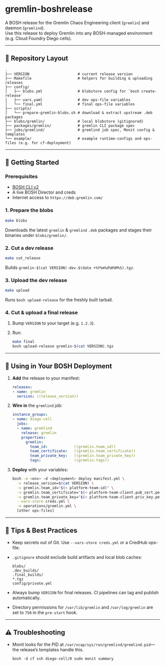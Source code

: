 # gremlin-boshrelease

A BOSH release for the Gremlin Chaos Engineering client (`gremlin`) and daemon (`gremlind`).  
Use this release to deploy Gremlin into any BOSH-managed environment (e.g. Cloud Foundry Diego cells).

---

## 📂 Repository Layout

```
.
├── VERSION                      # current release version
├── Makefile                     # helpers for building & uploading releases
├── config/
│   ├── blobs.yml                # blobstore config for `bosh create-release`
│   ├── vars.yaml                # dev ops-file variables
│   └── final.yml                # final ops-file variables
├── scripts/
│   └── prepare-gremlin-blobs.sh # download & extract upstream .deb packages
├── blobs/gremlin/               # local blobstore (gitignored)
├── packages/gremlin/            # gremlin CLI package spec
├── jobs/gremlind/               # gremlind job spec, Monit config & templates
└── example/                     # example runtime-configs and ops-files (e.g. for cf-deployment)
```

---

## 🚀 Getting Started

### Prerequisites

- [BOSH CLI v2](https://bosh.io/docs/cli-v2)
- A live BOSH Director and creds
- Internet access to `https://deb.gremlin.com/`

### 1. Prepare the blobs

```bash
make blobs
```

Downloads the latest `gremlin` & `gremlind` `.deb` packages and stages their binaries under `blobs/gremlin/`.

### 2. Cut a **dev** release

```bash
make cut_release
```

Builds `gremlin-$(cat VERSION)-dev.$(date +%Y%m%d%H%M%S).tgz`.

### 3. Upload the **dev** release

```bash
make upload
```

Runs `bosh upload-release` for the freshly built tarball.

### 4. Cut & upload a **final** release

1. Bump `VERSION` to your target (e.g. `1.2.3`).
2. Run:

   ```bash
   make final
   bosh upload-release gremlin-$(cat VERSION).tgz
   ```

---

## 🎯 Using in Your BOSH Deployment

1. **Add** the release to your manifest:

   ```yaml
   releases:
   - name: gremlin
     version: ((release_version))
   ```

2. **Wire in** the `gremlind` job:

   ```yaml
   instance_groups:
   - name: diego-cell
     jobs:
     - name: gremlind
       release: gremlin
       properties:
         gremlin:
           team_id:            ((gremlin.team_id))
           team_certificate:   ((gremlin.team_certificate))
           team_private_key:   ((gremlin.team_private_key))
           tags:               ((gremlin.tags))
   ```

3. **Deploy** with your variables:

   ```bash
   bosh -e <env> -d <deployment> deploy manifest.yml \
     -v release_version=$(cat VERSION) \
     -v gremlin.team_id="$(< platform-team-id)" \
     -v gremlin.team_certificate="$(< platform-team-client.pub_cert.pem)" \
     -v gremlin.team_private_key="$(< platform-team-client.priv_key.pem)" \
     --vars-store creds.yml \
     -o operations/gremlin.yml \
     [other ops-files]
   ```

---

## 📝 Tips & Best Practices

- Keep secrets out of Git. Use `--vars-store creds.yml` or a CredHub ops-file.
- `.gitignore` should exclude build artifacts and local blob caches:

  ```
  blobs/
  .dev_builds/
  .final_builds/
  *.tgz
  config/private.yml
  ```

- Always bump `VERSION` for final releases. CI pipelines can tag and publish automatically.
- Directory permissions for `/var/lib/gremlin` and `/var/log/gremlin` are set to `750` in the `pre-start` hook.

---

## ⚠ Troubleshooting

- Monit looks for the PID at `/var/vcap/sys/run/gremlind/gremlind.pid`—the release’s templates handle this.
  ```
  bosh -d cf ssh diego-cell/0 sudo monit summary
  ``` 
